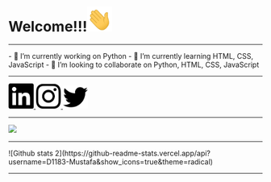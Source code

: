 <h1>Welcome!!!<img src="https://github.com/D1183-Mustafa/D1183-Mustafa/blob/main/68747470733a2f2f6d656469612e67697068792e636f6d2f6d656469612f6876524a434c467a6361737252346961377a2f67697068792e676966.gif" width="50px"></a></h1>

<hr>
- 🔭 I’m currently working on Python
- 🌱 I’m currently learning HTML, CSS, JavaScript
- 👯 I’m looking to collaborate on Python, HTML, CSS, JavaScript

<hr>


<a href = "https://www.linkedin.com/in/mustafa-alta%C5%9F-b49b77225/" targer = "_blank"> <img src="https://github.com/D1183-Mustafa/D1183-Mustafa/blob/main/Ekran%20g%C3%B6r%C3%BCnt%C3%BCs%C3%BC%202021-12-31%20040113.png" width="50px"></a><a href = "https://www.instagram.com/xmmuussx/" targer = "_blank"> <img src="https://github.com/D1183-Mustafa/D1183-Mustafa/blob/main/Ekran%20g%C3%B6r%C3%BCnt%C3%BCs%C3%BC%202021-12-31%20040203.png" width="50px"></a><a href = "https://twitter.com/developer_altas" targer = "_blank"> <img src="https://github.com/D1183-Mustafa/D1183-Mustafa/blob/main/Ekran%20g%C3%B6r%C3%BCnt%C3%BCs%C3%BC%202021-12-31%20040223.png" width="50px"></a>


<hr>
<a href = "https://www.codewars.com/users/D1183-Mustafa" targer = "_blank"> <img src="https://www.codewars.com/users/D1183-Mustafa/badges/large" width="250px"></a>



<hr>
![Github stats 2](https://github-readme-stats.vercel.app/api?username=D1183-Mustafa&show_icons=true&theme=radical)

<hr>

